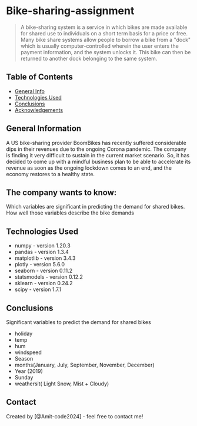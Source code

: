 # Bike-sharing-assignment
> A bike-sharing system is a service in which bikes are made available for shared use to individuals on a short term basis for a price or free. Many bike share systems allow people to borrow a bike from a "dock" which is usually computer-controlled wherein the user enters the payment information, and the system unlocks it. This bike can then be returned to another dock belonging to the same system.


## Table of Contents
* [General Info](#general-information)
* [Technologies Used](#technologies-used)
* [Conclusions](#conclusions)
* [Acknowledgements](#acknowledgements)


## General Information
A US bike-sharing provider BoomBikes has recently suffered considerable dips in their revenues due to the ongoing Corona pandemic. The company is finding it very difficult to sustain in the current market scenario. So, it has decided to come up with a mindful business plan to be able to accelerate its revenue as soon as the ongoing lockdown comes to an end, and the economy restores to a healthy state.

## The company wants to know:
Which variables are significant in predicting the demand for shared bikes.
How well those variables describe the bike demands

## Technologies Used
* numpy - version 1.20.3
* pandas - version 1.3.4
* matplotlib - version 3.4.3
* plotly - version 5.6.0
* seaborn - version 0.11.2
* statsmodels - version 0.12.2
* sklearn - version 0.24.2
* scipy - version 1.7.1


## Conclusions
Significant variables to predict the demand for shared bikes

* holiday
* temp
* hum
* windspeed
* Season
* months(January, July, September, November, December)
* Year (2019)
* Sunday
* weathersit( Light Snow, Mist + Cloudy)


## Contact
Created by [@Amit-code2024] - feel free to contact me!